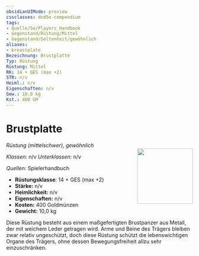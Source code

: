 ```yaml
---
obsidianUIMode: preview
cssclasses: dnd5e-compendium
tags:
- Quelle/5e/Players_Handbook
- Gegenstand/Rüstung/Mittel
- Gegenstand/Seltenheit/gewöhnlich
aliases:
- breastplate
Bezeichnung: Brustplatte
Typ: Rüstung
Rüstung: Mittel
RK: 14 + GES (max +2)
STR: n/v
Heiml.: n/v
Eigenschaften: n/v
Gew.: 10,0 kg
Kst.: 400 GM
---
```

# Brustplatte
*Rüstung (mittelschwer), gewöhnlich*  
<img src="Symbolik/Gegenstände.webp" align="right" width="150">

_Klassen:_ n/v 
_Unterklassen:_  n/v

_Quellen:_ Spielerhandbuch

- **Rüstungsklasse**: 14 + GES (max +2)
- **Stärke:** n/v
- **Heimlichkeit:** n/v
- **Eigenschaften:** n/v
- **Kosten:** 400 Goldmünzen
- **Gewicht:** 10,0 kg

Diese Rüstung besteht aus einem maßgefertigten Brustpanzer aus Metall, der mit weichem Leder getragen wird. Arme und Beine des Trägers bleiben zwar relativ ungeschützt, doch diese Rüstung schützt die lebenswichtigen Organe des Trägers, ohne dessen Bewegungsfreiheit allzu sehr einzuschränken.